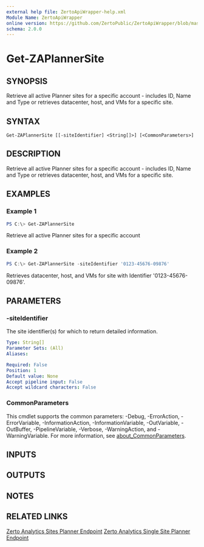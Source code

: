 ```yaml
---
external help file: ZertoApiWrapper-help.xml
Module Name: ZertoApiWrapper
online version: https://github.com/ZertoPublic/ZertoApiWrapper/blob/master/docs/Get-ZAPlannerSite.md
schema: 2.0.0
---
```


# Get-ZAPlannerSite

## SYNOPSIS
Retrieve all active Planner sites for a specific account - includes ID, Name and Type or retrieves datacenter, host, and VMs for a specific site.

## SYNTAX

```
Get-ZAPlannerSite [[-siteIdentifier] <String[]>] [<CommonParameters>]
```

## DESCRIPTION
Retrieve all active Planner sites for a specific account - includes ID, Name and Type or retrieves datacenter, host, and VMs for a specific site.

## EXAMPLES

### Example 1
```powershell
PS C:\> Get-ZAPlannerSite
```

Retrieve all active Planner sites for a specific account

### Example 2
```powershell
PS C:\> Get-ZAPlannerSite -siteIdentifier '0123-45676-09876'
```

Retrieves datacenter, host, and VMs for site with Identifier '0123-45676-09876'.

## PARAMETERS

### -siteIdentifier
The site identifier(s) for which to return detailed information.

```yaml
Type: String[]
Parameter Sets: (All)
Aliases:

Required: False
Position: 1
Default value: None
Accept pipeline input: False
Accept wildcard characters: False
```

### CommonParameters
This cmdlet supports the common parameters: -Debug, -ErrorAction, -ErrorVariable, -InformationAction, -InformationVariable, -OutVariable, -OutBuffer, -PipelineVariable, -Verbose, -WarningAction, and -WarningVariable. For more information, see [about_CommonParameters](http://go.microsoft.com/fwlink/?LinkID=113216).

## INPUTS

## OUTPUTS

## NOTES

## RELATED LINKS

[Zerto Analytics Sites Planner Endpoint](https://docs.api.zerto.com/#/Planner/get_v2_planner_sites)
[Zerto Analytics Single Site Planner Endpoint](https://docs.api.zerto.com/#/Planner/get_v2_planner_sites__siteIdentifier_)
